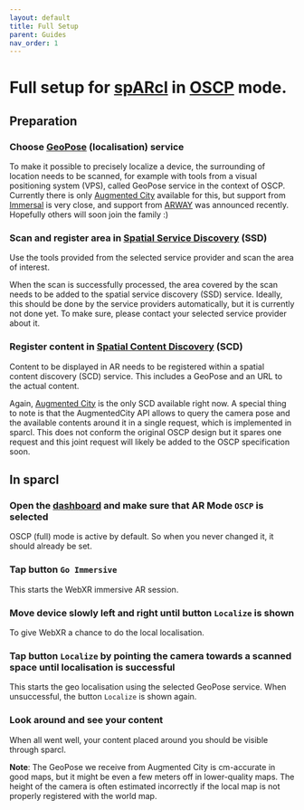 ```yaml
---
layout: default
title: Full Setup
parent: Guides
nav_order: 1
---
```


# Full setup for [spARcl](https://openarcloud.github.io/sparcl/dictionary.html#sparcl) in [OSCP](https://openarcloud.github.io/sparcl/dictionary.html#oscp-mode) mode.

## Preparation

### Choose [GeoPose](/sparcl/dictionary.html#geopose) (localisation) service

To make it possible to precisely localize a device, the surrounding of location needs to be scanned, for example with tools from a visual positioning system (VPS), called GeoPose service in the context of OSCP. Currently there is only [Augmented City](https://www.augmented.city/) available for this, but support from [Immersal](https://immersal.com/) is very close, and support from [ARWAY](https://medium.com/arway/building-the-worlds-spatial-index-with-arwaykit-c97d40f31528) was announced recently. Hopefully others will soon join the family :)

### Scan and register area in [Spatial Service Discovery](/sparcl/dictionary.html#spatial-service-discovery-ssd) (SSD)

Use the tools provided from the selected service provider and scan the area of interest.

When the scan is successfully processed, the area covered by the scan needs to be added to the spatial service discovery (SSD) service. Ideally, this should be done by the service providers automatically, but it is currently not done yet. To make sure, please contact your selected service provider about it.

### Register content in [Spatial Content Discovery](/sparcl/dictionary.html#spatial-service-discovery-ssd) (SCD)

Content to be displayed in AR needs to be registered within a spatial content discovery (SCD) service. This includes a GeoPose and an URL to the actual content.

Again, [Augmented City](https://www.augmented.city/) is the only SCD available right now.
A special thing to note is that the AugmentedCity API allows to query the camera pose and the available contents around it in a single request, which is implemented in sparcl. This does not conform the original OSCP design but it spares one request and this joint request will likely be added to the OSCP specification soon.

## In sparcl

### Open the [dashboard](/sparcl/dictionary.html#dashboard) and make sure that AR Mode `OSCP` is selected

OSCP (full) mode is active by default. So when you never changed it, it should already be set.

### Tap button `Go Immersive`

This starts the WebXR immersive AR session.

### Move device slowly left and right until button `Localize` is shown

To give WebXR a chance to do the local localisation.

### Tap button `Localize` by pointing the camera towards a scanned space until localisation is successful

This starts the geo localisation using the selected GeoPose service. When unsuccessful, the button `Localize` is shown again.

### Look around and see your content

When all went well, your content placed around you should be visible through sparcl.

**Note**: The GeoPose we receive from Augmented City is cm-accurate in good maps, but it might be even a few meters off in lower-quality maps. The height of the camera is often estimated incorrectly if the local map is not properly registered with the world map.
